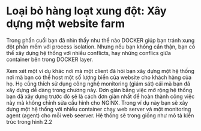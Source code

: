 # Loại bỏ hàng loạt xung đột: Xây dựng một website farm

Trong phần cuối bạn đã nhìn thấy như thế nào DOCKER giúp bạn tránh xung đột phần mềm với process isolation. Nhưng nếu bạn không cẩn thận, bạn có thể xây dựng hệ thống với nhiều conflicts, hay những conflics giữa container bên trong DOCKER layer.

Xem xét một ví dụ khác nơi mà một client đã hỏi bạn xây dựng một hệ thống nơi mà bạn có thể host một số lượng biến của website cho khách hàng của họ. Họ cũng thích sử dụng công nghệ monitoring (giám sát) cái mà bạn đã xây dựng dễ dàng trong chương này. Đơn giản bằng việc mở rộng hệ thống bạn đã xây dựng trước đó sẽ là cách đơn giản nhất để hoàn thành công việc này mà không chỉnh sửa cấu hình cho NGINX. Trong ví dụ này bạn sẽ xây dựng một hệ thống với nhiều container chạy web server và một monitoring agent (agent) cho mỗi web seerver. Hệ thống sẽ trong giống như mô tả kiến trúc trong hình 2.2
